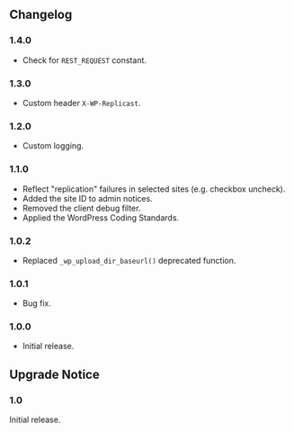 ## Changelog ##

### 1.4.0 ###
* Check for `REST_REQUEST` constant.

### 1.3.0 ###
* Custom header `X-WP-Replicast`.

### 1.2.0 ###
* Custom logging.

### 1.1.0 ###
* Reflect "replication" failures in selected sites (e.g. checkbox uncheck).
* Added the site ID to admin notices.
* Removed the client debug filter.
* Applied the WordPress Coding Standards.

### 1.0.2 ###
* Replaced `_wp_upload_dir_baseurl()` deprecated function. 

### 1.0.1 ###
* Bug fix. 

### 1.0.0 ###
* Initial release.  

## Upgrade Notice ##

### 1.0 ###
Initial release.  
